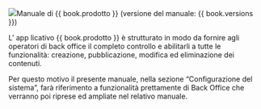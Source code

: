 ![](/assets/copertina-manuale_v2.jpg)Manuale di {{ book.prodotto }} (versione del manuale: {{ book.versions }})


L’ app licativo {{ book.prodotto }} è strutturato in modo da fornire agli operatori di back office il completo controllo e abilitarli a tutte le funzionalità: creazione, pubblicazione, modifica ed eliminazione dei contenuti.

[comment]: <> (This is a comment, it will not be included)

 
Per questo motivo il presente manuale, nella sezione “Configurazione del sistema”, 
farà riferimento a funzionalità prettamente di Back Office che verranno poi riprese ed ampliate nel relativo manuale.

<!---



INDICE
---------------------------------------------------------

 R.A.Ri. SUAP MANUALE DI UTILIZZO E CONFIGURAZIONE DELL’APPLICATIVO DI BACK OFFICE


> 



. Premesse e definizioni

. Utilizzo dell’applicativo di Back Office4

1. Funzionalità di base4

1.1. Login4

%}
1.2. Menu e toolbar5

1.3. Pulsantiera5

1.4. Tabelle6

1.5. Campi di input referenziati7

1.6. Campi di input di tipo data7

1.7. Upload di un file8

1. Inserimento di una pratica11

2.1. Inserimento di una istanza11

2.2. Dati obbligatori12

2.2.1. Inserimento e modifica di una anagrafica13

2.3.

2.4. Dati disponibili dopo il primo salvataggio16

2.4.1. Endoprocedimenti17

2.4.2. Schede19

2.4.3. Soggetti colegati20

2.4.4. Documenti21

2.4.5. Gestione oneri22

2.4.6. Autoriz.\/conc.23

2.4.7. Stampe24

2.4.8. Istanze collegate24

2.4.9. Altre funzioni24

1. Ricerca di una pratica24

2. Gestione di una pratica26

3. Gestione attività26

1. Tabelle di base26
-->